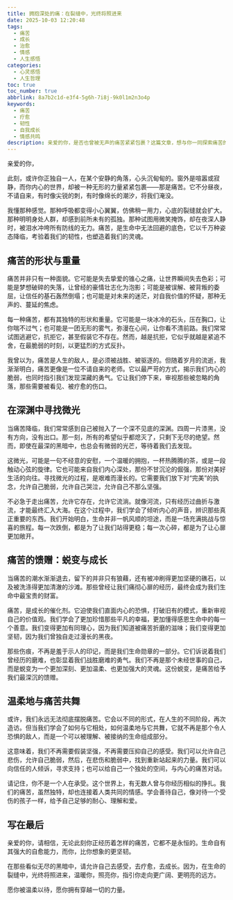 ```yaml
---
title: 拥抱深处的痛：在裂缝中，光终将照进来
date: 2025-10-03 12:20:48
tags:
  - 痛苦
  - 成长
  - 治愈
  - 情感
  - 人生感悟
categories:
  - 心灵感悟
  - 人生哲理
toc: true
toc_number: true
abbrlink: 8a7b2c1d-e3f4-5g6h-7i8j-9k0l1m2n3o4p
keywords:
  - 痛苦
  - 疗愈
  - 韧性
  - 自我成长
  - 情感共鸣
description: 亲爱的你，是否也曾被无声的痛苦紧紧包裹？这篇文章，想与你一同探索痛苦的深层意义，如何在那些看似无尽的黑暗中，找到属于自己的微光，最终蜕变为更温柔、更坚韧的自己。
---
```


亲爱的你，

此刻，或许你正独自一人，在某个安静的角落，心头沉甸甸的。窗外是喧嚣或寂静，而你内心的世界，却被一种无形的力量紧紧包裹——那是痛苦。它不分昼夜，不请自来，有时像尖锐的刺，有时像绵长的潮汐，将我们淹没。

我懂那种感觉。那种呼吸都变得小心翼翼，仿佛稍一用力，心底的裂缝就会扩大。那种明明身处人群，却感到前所未有的孤独。那种试图用微笑掩饰，却在夜深人静时，被泪水冲垮所有防线的无力。痛苦，是生命中无法回避的底色，它以千万种姿态降临，考验着我们的韧性，也塑造着我们的灵魂。

## 痛苦的形状与重量

痛苦并非只有一种面貌。它可能是失去挚爱的锥心之痛，让世界瞬间失去色彩；可能是梦想破碎的失落，让曾经的豪情壮志化为泡影；可能是被误解、被背叛的委屈，让信任的基石轰然倒塌；也可能是对未来的迷茫，对自我价值的怀疑，那种无声的、蔓延的焦虑。

每一种痛苦，都有其独特的形状和重量。它可能是一块冰冷的石头，压在胸口，让你喘不过气；也可能是一团无形的雾气，弥漫在心间，让你看不清前路。我们常常试图逃避它，抗拒它，甚至假装它不存在。然而，越是抗拒，它似乎就越是紧追不舍，在最脆弱的时刻，以更猛烈的方式反扑。

我曾以为，痛苦是人生的敌人，是必须被战胜、被驱逐的。但随着岁月的流逝，我渐渐明白，痛苦更像是一位不请自来的老师。它以最严苛的方式，揭示我们内心的脆弱，也同时指引我们发现深藏的勇气。它让我们停下来，审视那些被忽略的角落，那些需要被看见、被疗愈的伤口。

## 在深渊中寻找微光

当痛苦降临，我们常常感到自己被抛入了一个深不见底的深渊。四周一片漆黑，没有方向，没有出口。那一刻，所有的希望似乎都熄灭了，只剩下无尽的绝望。然而，即使在最深的黑暗中，也总会有微弱的光芒，等待着我们去发现。

这微光，可能是一句不经意的安慰，一个温暖的拥抱，一杯热腾腾的茶，或是一段触动心弦的旋律。它也可能来自我们内心深处，那份不甘沉沦的倔强，那份对美好生活的向往。寻找微光的过程，是艰难而漫长的。它需要我们放下对“完美”的执念，允许自己脆弱，允许自己哭泣，允许自己不那么坚强。

不必急于走出痛苦，允许它存在，允许它流淌。就像河流，只有经历过曲折与激流，才能最终汇入大海。在这个过程中，我们学会了倾听内心的声音，辨识那些真正重要的东西。我们开始明白，生命并非一帆风顺的坦途，而是一场充满挑战与惊喜的旅程。每一次跌倒，都是为了让我们站得更稳；每一次心碎，都是为了让心扉更加敞开。

## 痛苦的馈赠：蜕变与成长

当痛苦的潮水渐渐退去，留下的并非只有狼藉，还有被冲刷得更加坚硬的礁石，以及被洗涤得更加清澈的沙滩。那些曾经让我们痛彻心扉的经历，最终会成为我们生命中最宝贵的财富。

痛苦，是成长的催化剂。它迫使我们直面内心的恐惧，打破旧有的模式，重新审视自己的价值观。我们学会了更加珍惜那些平凡的幸福，更加懂得感恩生命中的每一个善意。我们变得更加有同理心，因为我们知道被痛苦折磨的滋味；我们变得更加坚韧，因为我们曾独自走过漫长的黑夜。

那些伤痕，不再是羞于示人的印记，而是我们生命勋章的一部分。它们诉说着我们曾经历的磨难，也彰显着我们战胜磨难的勇气。我们不再是那个未经世事的自己，而是蜕变为一个更加深刻、更加温柔、也更加强大的灵魂。这份蜕变，是痛苦给予我们最深沉的馈赠。

## 温柔地与痛苦共舞

或许，我们永远无法彻底摆脱痛苦。它会以不同的形式，在人生的不同阶段，再次造访。但当我们学会了如何与它相处，如何温柔地与它共舞，它就不再是那个令人恐惧的敌人，而是一个可以被理解、被接纳的生命组成部分。

这意味着，我们不再需要假装坚强，不再需要压抑自己的感受。我们可以允许自己悲伤，允许自己脆弱，然后，在悲伤和脆弱中，找到重新站起来的力量。我们可以向信任的人倾诉，寻求支持；也可以给自己一个独处的空间，与内心的痛苦对话。

请记住，你不是一个人在承受。这个世界上，有无数人曾与你经历相似的挣扎。我们的痛苦，虽然独特，却也连接着人类共同的情感。学会善待自己，像对待一个受伤的孩子一样，给予自己足够的耐心、理解和爱。

## 写在最后

亲爱的你，请相信，无论此刻你正经历着怎样的痛苦，它都不是永恒的。生命自有其强大的自愈能力，而你，比你想象的更坚韧。

在那些看似无尽的黑暗中，请允许自己去感受，去疗愈，去成长。因为，在生命的裂缝中，光终将照进来，温暖你，照亮你，指引你走向更广阔、更明亮的远方。

愿你被温柔以待，愿你拥有穿越一切的力量。